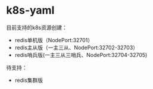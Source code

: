 # k8s-yaml
目前支持的k8s资源创建：
+ redis单机版（NodePort:32701）
+ redis主从版（一主三从、NodePort:32702-32703）
+ redis哨兵版(一主三从三哨兵、NodePort:32704-32705)

待支持：
+ redis集群版